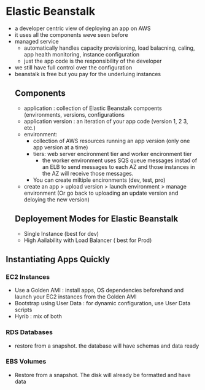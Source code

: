 # Elastic Beanstalk
  - a developer centric view of deploying an app on AWS
  - it uses all the components weve seen before
  - managed service
    - automatically handles capacity provisioning, load balacning, caling, app health monitoring, instance configuration
    - just the app code is the responsibility of the developer
  - we still have full control over the configuration
  - beanstalk is free but you pay for the underluing instances
    ## Components
      - application : collection of Elastic Beanstalk compoents (environments, versions, configurations
      - application version : an iteration of your app code (version 1, 2 3, etc.)
      - environment:
        - collection of AWS resources running an app version (only one app version at a time)
        - tiers: web server encironment tier and worker encironment tier
          - the worker environment uses SQS queue messages instad of an ELB to send messages to each AZ and those instances in the AZ will receive those messages.
        - You can create miltiple encironments (dev, test, pro)
      - create an app > upload version > launch environment > manage environment (Or go back to uploading an update version and deloying the new version)
    ## Deployement Modes for Elastic Beanstalk
      - Single Instance (best for dev)
      - High Aailability with Load Balancer ( best for Prod)
## Instantiating Apps Quickly
 ### EC2 Instances
   - Use a Golden AMI : install apps, OS dependencies beforehand and launch your EC2 instances from the Golden AMI
   - Bootstrap using User Data : for dynamic configuration, use User Data scripts
   - Hyrib : mix of both

 ### RDS Databases
   - restore from a snapshot. the database will have schemas and data ready

 ### EBS Volumes
   - Restore from a snapshot. The disk will already be formatted and have data
